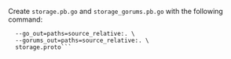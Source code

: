 Create `storage.pb.go` and `storage_gorums.pb.go` with the following command:

```protoc -I=$(go list -m -f {{.Dir}} github.com/relab/gorums):. \
  --go_out=paths=source_relative:. \
  --gorums_out=paths=source_relative:. \
  storage.proto```